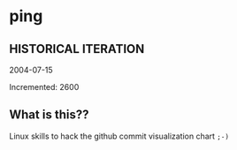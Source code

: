 # ping

## HISTORICAL ITERATION
2004-07-15

Incremented: 2600

## What is this?? 
Linux skills to hack the github commit visualization chart `;-)`
